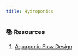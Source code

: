 ```yaml
---
title: Hydroponics
---
```


### 📚 Resources
1. [Aquaponic Flow Design](https://docs.google.com/presentation/d/147N_HalzEofsAjFoEOMa7PtdeW7oD5wl9kwNCZX8sLM/edit#slide=id.p)